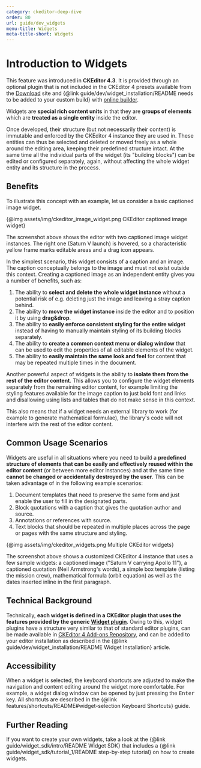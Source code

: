 ```yaml
---
category: ckeditor-deep-dive
order: 80
url: guide/dev_widgets
menu-title: Widgets
meta-title-short: Widgets
---
```

<!--
Copyright (c) 2003-2024, CKSource Holding sp. z o.o. All rights reserved.
For licensing, see LICENSE.md.
-->

# Introduction to Widgets

<info-box info="">
    This feature was introduced in <strong>CKEditor 4.3</strong>. It is provided through an optional plugin that is not included in the CKEditor 4 presets available from the <a href="https://ckeditor.com/ckeditor-4/download/">Download</a> site and {@link guide/dev/widget_installation/README needs to be added to your custom build} with <a href="https://ckeditor.com/cke4/builder">online builder</a>.
</info-box>

Widgets are **special rich content units** in that they are **groups of elements** which are **treated as a single entity** inside the editor.

Once developed, their structure (but not necessarily their content) is immutable and enforced by the CKEditor 4 instance they are used in. These entities can thus be selected and deleted or moved freely as a whole around the editing area, keeping their predefined structure intact. At the same time all the individual parts of the widget (its "building blocks") can be edited or configured separately, again, without affecting the whole widget entity and its structure in the process.

## Benefits

To illustrate this concept with an example, let us consider a basic captioned image widget.

{@img assets/img/ckeditor_image_widget.png CKEditor captioned image widget}

The screenshot above shows the editor with two captioned image widget instances. The right one (Saturn V launch) is hovered, so a characteristic yellow frame marks editable areas and a drag icon appears.

In the simplest scenario, this widget consists of a caption and an image. The caption conceptually belongs to the image and must not exist outside this context. Creating a captioned image as an independent entity gives you a number of benefits, such as:

1. The ability to **select and delete the whole widget instance** without a potential risk of e.g. deleting just the image and leaving a stray caption behind.
2. The ability to **move the widget instance** inside the editor and to position it by using **drag&drop**.
3. The ability to **easily enforce consistent styling for the entire widget** instead of having to manually maintain styling of its building blocks separately.
4. The ability to **create a common context menu or dialog window** that can be used to edit the properties of all editable elements of the widget.
5. The ability to **easily maintain the same look and feel** for content that may be repeated multiple times in the document.

Another powerful aspect of widgets is the ability to **isolate them from the rest of the editor content**. This allows you to configure the widget elements separately from the remaining editor content, for example limiting the styling features available for the image caption to just bold font and links and disallowing using lists and tables that do not make sense in this context.

This also means that if a widget needs an external library to work (for example to generate mathematical formulae), the library's code will not interfere with the rest of the editor content.

## Common Usage Scenarios

Widgets are useful in all situations where you need to build a **predefined structure of elements that can be easily and effectively reused within the editor content** (or between more editor instances) and at the same time **cannot be changed or accidentally destroyed by the user**. This can be taken advantage of in the following example scenarios:

1. Document templates that need to preserve the same form and just enable the user to fill in the designated parts.
2. Block quotations with a caption that gives the quotation author and source.
3. Annotations or references with source.
4. Text blocks that should be repeated in multiple places across the page or pages with the same structure and styling.

{@img assets/img/ckeditor_widgets.png Multiple CKEditor widgets}

The screenshot above shows a customized CKEditor 4 instance that uses a few sample widgets: a captioned image ("Saturn V carrying Apollo 11"), a captioned quotation (Neil Armstrong's words), a simple box template (listing the mission crew), mathematical formula (orbit equation) as well as the dates inserted inline in the first paragraph.

## Technical Background

Technically, **each widget is defined in a CKEditor plugin that uses the features provided by the generic [Widget plugin](https://ckeditor.com/cke4/addon/widget)**. Owing to this, widget plugins have a structure very similar to that of standard editor plugins, can be made available in [CKEditor 4 Add-ons Repository](https://ckeditor.com/cke4/addons/plugins/all), and can be added to your editor installation as described in the {@link guide/dev/widget_installation/README Widget Installation} article.

## Accessibility

When a widget is selected, the keyboard shortcuts are adjusted to make the navigation and content editing around the widget more comfortable. For example, a widget dialog window can be opened by just pressing the <kbd>Enter</kbd> key. All shortcuts are described in the {@link features/shortcuts/README#widget-selection Keyboard Shortcuts} guide.

## Further Reading

If you want to create your own widgets, take a look at the {@link guide/widget_sdk/intro/README Widget SDK} that includes a {@link guide/widget_sdk/tutorial_1/README step-by-step tutorial} on how to create widgets.
